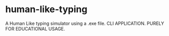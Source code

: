 # human-like-typing
A Human Like typing simulator using a .exe file. CLI APPLICATION. PURELY FOR EDUCATIONAL USAGE. 
